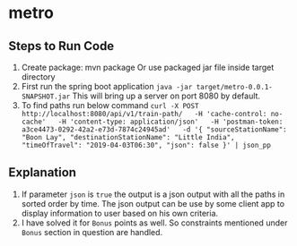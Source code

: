 # metro
## Steps to Run Code
1. Create package: mvn package Or use packaged jar file inside target directory
2. First run the spring boot application
`java -jar target/metro-0.0.1-SNAPSHOT.jar`
This will bring up a server on port 8080 by default.
3. To find paths run below command
`curl -X POST   http://localhost:8080/api/v1/train-path/   -H 'cache-control: no-cache'   -H 'content-type: application/json'   -H 'postman-token: a3ce4473-0292-42a2-e73d-7874c24945ad'   -d '{
    "sourceStationName": "Boon Lay",
    "destinationStationName": "Little India",
    "timeOfTravel": "2019-04-03T06:30",
    "json": false
}' | json_pp`

## Explanation
1. If parameter `json` is `true` the output is a json output with all the paths in sorted order by time. The json output can be use by some client app to display information to user based on his own criteria.
2. I have solved it for `Bonus` points as well. So constraints mentioned under `Bonus` section in question are handled.